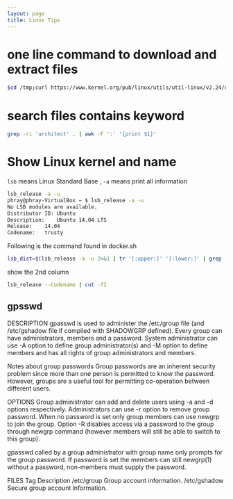 ```yaml
---
layout: page
title: Linux Tips
---
```

# one line command to download and extract files

```sh
$cd /tmp;curl https://www.kernel.org/pub/linux/utils/util-linux/v2.24/util-linux-2.24.tar.gz	| tar -zxf-;cd	util-linux-2.24;
```
# search files contains keyword
```sh
grep -ri 'architect' . | awk -F ':' '{print $1}'
```

# Show Linux kernel and name
`lsb` means Linux Standard Base , `-a` means print all information
```sh
lsb_release -a -u
phray@phray-VirtualBox ~ $ lsb_release -a -u
No LSB modules are available.
Distributor ID:	Ubuntu
Description:	Ubuntu 14.04 LTS
Release:	14.04
Codename:	trusty
```
Following is the command found in docker.sh
```sh
lsb_dist=$(lsb_release -a -u 2>&1 | tr '[:upper:]' '[:lower:]' | grep -E 'id' | cut -d ':' -f 2 | tr -d '[[:space:]]')
```

show the 2nd column
```sh
lsb_release --Codename | cut -f2
```

## gpsswd

DESCRIPTION
gpasswd is used to administer the /etc/group file (and /etc/gshadow file if compiled with SHADOWGRP defined). Every group can have administrators, members and a password. System administrator can use -A option to define group administrator(s) and -M option to define members and has all rights of group administrators and members.

Notes about group passwords
Group passwords are an inherent security problem since more than one person is permitted to know the password. However, groups are a useful tool for permitting co-operation between different users.

OPTIONS
Group administrator can add and delete users using -a and -d options respectively. Administrators can use -r option to remove group password. When no password is set only group members can use newgrp to join the group. Option -R disables access via a password to the group through newgrp command (however members will still be able to switch to this group).

gpasswd called by a group administrator with group name only prompts for the group password. If password is set the members can still newgrp(1) without a password, non-members must supply the password.

FILES
Tag	Description
/etc/group
 	Group account information.
/etc/gshadow
 	Secure group account information.
